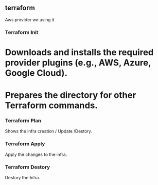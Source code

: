 ## terraform

Aws provider we using it 

### Terraform Init

# Downloads and installs the required provider plugins (e.g., AWS, Azure, Google Cloud). 
# Prepares the directory for other Terraform commands. 

### Terraform Plan 

Shows the infra creation / Update /Destory.

### Terraform Apply 

Apply the changes to the infra.

### Terraform Destory 

Destory the Infra.

